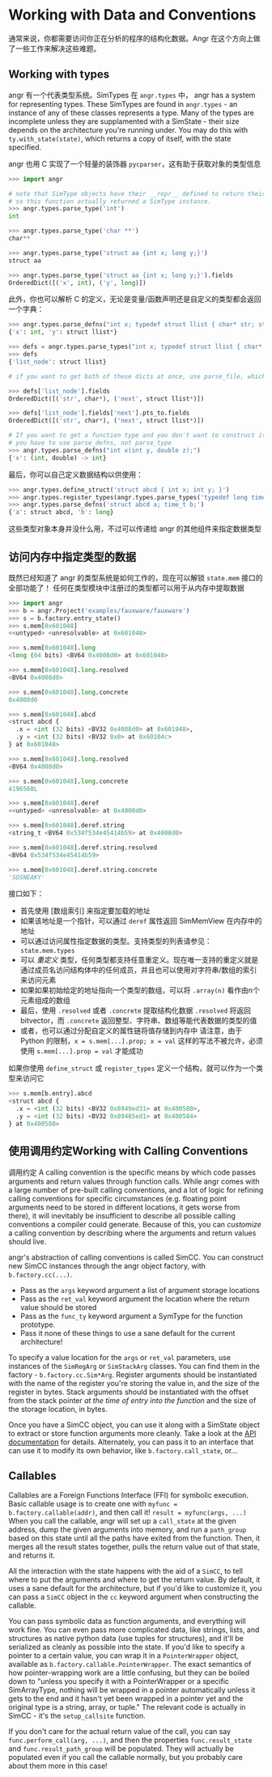 Working with Data and Conventions
=================================

通常来说，你都需要访问你正在分析的程序的结构化数据。Angr 在这个方向上做了一些工作来解决这些难题。

## Working with types

angr 有一个代表类型系统。SimTypes 在 `angr.types` 中，
angr has a system for representing types.
These SimTypes are found in `angr.types` - an instance of any of these classes represents a type.
Many of the types are incomplete unless they are supplamented with a SimState - their size depends on the architecture you're running under.
You may do this with `ty.with_state(state)`, which returns a copy of itself, with the state specified.

angr 也用 C 实现了一个轻量的装饰器 `pycparser`，这有助于获取对象的类型信息

```python
>>> import angr

# note that SimType objects have their __repr__ defined to return their c type name,
# so this function actually returned a SimType instance.
>>> angr.types.parse_type('int')
int

>>> angr.types.parse_type('char **')
char**

>>> angr.types.parse_type('struct aa {int x; long y;}')
struct aa

>>> angr.types.parse_type('struct aa {int x; long y;}').fields
OrderedDict([('x', int), ('y', long)])
```

此外，你也可以解析 C 的定义，无论是变量/函数声明还是自定义的类型都会返回一个字典：

```python
>>> angr.types.parse_defns("int x; typedef struct llist { char* str; struct llist *next; } list_node; list_node *y;")
{'x': int, 'y': struct llist*}

>>> defs = angr.types.parse_types("int x; typedef struct llist { char* str; struct llist *next; } list_node; list_node *y;")
>>> defs
{'list_node': struct llist}

# if you want to get both of these dicts at once, use parse_file, which returns both in a tuple.

>>> defs['list_node'].fields
OrderedDict([('str', char*), ('next', struct llist*)])

>>> defs['list_node'].fields['next'].pts_to.fields
OrderedDict([('str', char*), ('next', struct llist*)])

# If you want to get a function type and you don't want to construct it manually,
# you have to use parse_defns, not parse_type
>>> angr.types.parse_defns("int x(int y, double z);")
{'x': (int, double) -> int}
```

最后，你可以自己定义数据结构以供使用：

```python
>>> angr.types.define_struct('struct abcd { int x; int y; }')
>>> angr.types.register_types(angr.types.parse_types('typedef long time_t;'))
>>> angr.types.parse_defns('struct abcd a; time_t b;')
{'a': struct abcd, 'b': long}
```

这些类型对象本身并没什么用，不过可以传递给 angr 的其他组件来指定数据类型

## 访问内存中指定类型的数据

既然已经知道了 angr 的类型系统是如何工作的，现在可以解锁 `state.mem` 接口的全部功能了！
任何在类型模块中注册过的类型都可以用于从内存中提取数据

```python
>>> import angr
>>> b = angr.Project('examples/fauxware/fauxware')
>>> s = b.factory.entry_state()
>>> s.mem[0x601048]
<<untyped> <unresolvable> at 0x601048>

>>> s.mem[0x601048].long
<long (64 bits) <BV64 0x4008d0> at 0x601048>

>>> s.mem[0x601048].long.resolved
<BV64 0x4008d0>

>>> s.mem[0x601048].long.concrete
0x4008d0

>>> s.mem[0x601048].abcd
<struct abcd {
  .x = <int (32 bits) <BV32 0x4008d0> at 0x601048>,
  .y = <int (32 bits) <BV32 0x0> at 0x60104c>
} at 0x601048>

>>> s.mem[0x601048].long.resolved
<BV64 0x4008d0>

>>> s.mem[0x601048].long.concrete
4196560L

>>> s.mem[0x601048].deref
<<untyped> <unresolvable> at 0x4008d0>

>>> s.mem[0x601048].deref.string
<string_t <BV64 0x534f534e45414b59> at 0x4008d0>

>>> s.mem[0x601048].deref.string.resolved
<BV64 0x534f534e45414b59>

>>> s.mem[0x601048].deref.string.concrete
'SOSNEAKY'
```

接口如下：

- 首先使用 [数组索引] 来指定要加载的地址
- 如果该地址是一个指针，可以通过 `deref` 属性返回 SimMemView 在内存中的地址
- 可以通过访问属性指定数据的类型。支持类型的列表请参见： `state.mem.types`
- 可以 _重定义_ 类型，任何类型都支持任意重定义。现在唯一支持的重定义就是通过成员名访问结构体中的任何成员，并且也可以使用对字符串/数组的索引来访问元素  
- 如果如果初始给定的地址指向一个类型的数组，可以将
 `.array(n)` 看作由n个元素组成的数组
- 最后，使用 `.resolved` 或者 `.concrete` 提取结构化数据
  `.resolved` 将返回 bitvector，而 `.concrete` 返回整型、字符串、数组等能代表数据的类型的值
- 或者，也可以通过分配自定义的属性链将值存储到内存中
  请注意，由于 Python 的限制，`x = s.mem[...].prop; x = val` 这样的写法不被允许，必须使用 `s.mem[...].prop = val` 才能成功

如果你使用 `define_struct` 或 `register_types` 定义一个结构，就可以作为一个类型来访问它

```python
>>> s.mem[b.entry].abcd
<struct abcd {
  .x = <int (32 bits) <BV32 0x8949ed31> at 0x400580>,
  .y = <int (32 bits) <BV32 0x89485ed1> at 0x400584>
} at 0x400580>
```

## 使用调用约定Working with Calling Conventions

调用约定
A calling convention is the specific means by which code passes arguments and return values through function calls.
While angr comes with a large number of pre-built calling conventions, and a lot of logic for refining calling conventions for specific circumstances (e.g. floating point arguments need to be stored in different locations, it gets worse from there), it will inevitably be insufficient to describe all possible calling conventions a compiler could generate.
Because of this, you can _customize_ a calling convention by describing where the arguments and return values should live.

angr's abstraction of calling conventions is called SimCC.
You can construct new SimCC instances through the angr object factory, with `b.factory.cc(...)`.

- Pass as the `args` keyword argument a list of argument storage locations
- Pass as the `ret_val` keyword argument the location where the return value should be stored
- Pass as the `func_ty` keyword argument a SymType for the function prototype.
- Pass it none of these things to use a sane default for the current architecture!

To specify a value location for the `args` or `ret_val` parameters, use instances of the `SimRegArg` or `SimStackArg` classes.
You can find them in the factory - `b.factory.cc.Sim*Arg`.
Register arguments should be instantiated with the name of the register you're storing the value in, and the size of the register in bytes.
Stack arguments should be instantiated with the offset from the stack pointer *at the time of entry into the function* and the size of the storage location, in bytes.

Once you have a SimCC object, you can use it along with a SimState object to extract or store function arguments more cleanly.
Take a look at the [API documentation](http://angr.io/api-doc/angr.html#angr.calling_conventions.SimCC) for details.
Alternately, you can pass it to an interface that can use it to modify its own behavior, like `b.factory.call_state`, or...

## Callables

<a name=callables></a>

Callables are a Foreign Functions Interface (FFI) for symbolic execution.
Basic callable usage is to create one with `myfunc = b.factory.callable(addr)`, and then call it! `result = myfunc(args, ...)`
When you call the callable, angr will set up a `call_state` at the given address, dump the given arguments into memory, and run a `path_group` based on this state until all the paths have exited from the function.
Then, it merges all the result states together, pulls the return value out of that state, and returns it.

All the interaction with the state happens with the aid of a `SimCC`, to tell where to put the arguments and where to get the return value.
By default, it uses a sane default for the architecture, but if you'd like to customize it, you can pass a `SimCC` object in the `cc` keyword argument when constructing the callable.

You can pass symbolic data as function arguments, and everything will work fine.
You can even pass more complicated data, like strings, lists, and structures as native python data (use tuples for structures), and it'll be serialized as cleanly as possible into the state.
If you'd like to specify a pointer to a certain value, you can wrap it in a `PointerWrapper` object, available as `b.factory.callable.PointerWrapper`.
The exact semantics of how pointer-wrapping work are a little confusing, but they can be boiled down to "unless you specify it with a PointerWrapper or a specific SimArrayType, nothing will be wrapped in a pointer automatically unless it gets to the end and it hasn't yet been wrapped in a pointer yet and the original type is a string, array, or tuple."
The relevant code is actually in SimCC - it's the `setup_callsite` function.

If you don't care for the actual return value of the call, you can say `func.perform_call(arg, ...)`, and then the properties `func.result_state` and `func.result_path_group` will be populated.
They will actually be populated even if you call the callable normally, but you probably care about them more in this case!

